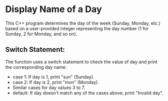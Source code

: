 # Display Name of a Day
This C++ program determines the day of the week (Sunday, Monday, etc.) based on a user-provided integer representing the day number (1 for Sunday, 2 for Monday, and so on).

## Switch Statement:

The function uses a switch statement to check the value of day and print the corresponding day name:
  -  case 1: If day is 1, print "sun" (Sunday).
  -  case 2: If day is 2, print "mon" (Monday).
  -  Similar cases for day values 3 to 7.
  -  default: If day doesn't match any of the cases above, print "Invalid day".

